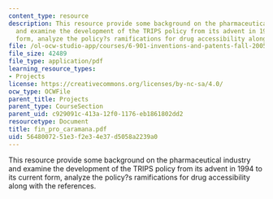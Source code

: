 ```yaml
---
content_type: resource
description: This resource provide some background on the pharmaceutical industry
  and examine the development of the TRIPS policy from its advent in 1994 to its current
  form, analyze the policy?s ramifications for drug accessibility along with the references.
file: /ol-ocw-studio-app/courses/6-901-inventions-and-patents-fall-2005/5648007251e3f2e34e37d5058a2239a0_fin_pro_caramana.pdf
file_size: 42489
file_type: application/pdf
learning_resource_types:
- Projects
license: https://creativecommons.org/licenses/by-nc-sa/4.0/
ocw_type: OCWFile
parent_title: Projects
parent_type: CourseSection
parent_uid: c929091c-413a-12f0-1176-eb1861802dd2
resourcetype: Document
title: fin_pro_caramana.pdf
uid: 56480072-51e3-f2e3-4e37-d5058a2239a0
---
```

This resource provide some background on the pharmaceutical industry and examine the development of the TRIPS policy from its advent in 1994 to its current form, analyze the policy?s ramifications for drug accessibility along with the references.